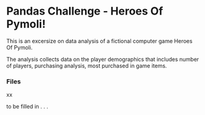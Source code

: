 # Pandas Challenge - Heroes Of Pymoli!  

This is an excersize on data analysis of a fictional computer game Heroes Of Pymoli.  

The analysis collects data on the player demographics that includes number of players, purchasing analysis, most purchased in game items.

### Files

xx

to be filled in . . .